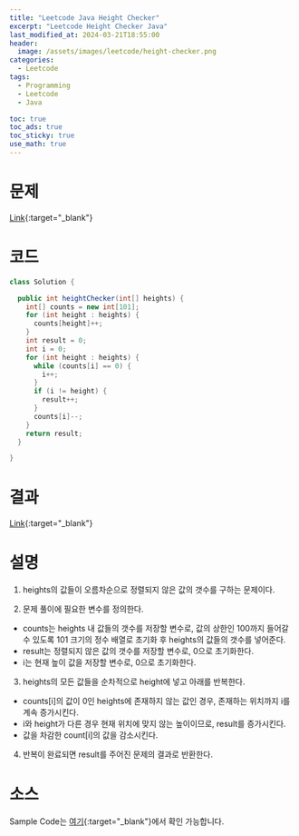 ```yaml
---
title: "Leetcode Java Height Checker"
excerpt: "Leetcode Height Checker Java"
last_modified_at: 2024-03-21T18:55:00
header:
  image: /assets/images/leetcode/height-checker.png
categories:
  - Leetcode
tags:
  - Programming
  - Leetcode
  - Java

toc: true
toc_ads: true
toc_sticky: true
use_math: true
---
```

# 문제
[Link](https://leetcode.com/problems/height-checker/){:target="_blank"}

# 코드
```java
class Solution {

  public int heightChecker(int[] heights) {
    int[] counts = new int[101];
    for (int height : heights) {
      counts[height]++;
    }
    int result = 0;
    int i = 0;
    for (int height : heights) {
      while (counts[i] == 0) {
        i++;
      }
      if (i != height) {
        result++;
      }
      counts[i]--;
    }
    return result;
  }

}
```

# 결과
[Link](https://leetcode.com/problems/height-checker/submissions/1209893525/){:target="_blank"}

# 설명
1. heights의 값들이 오름차순으로 정렬되지 않은 값의 갯수를 구하는 문제이다.

2. 문제 풀이에 필요한 변수를 정의한다.
- counts는 heights 내 값들의 갯수를 저장할 변수로, 값의 상한인 100까지 들어갈 수 있도록 101 크기의 정수 배열로 초기화 후 heights의 값들의 갯수를 넣어준다.
- result는 정렬되지 않은 값의 갯수를 저장할 변수로, 0으로 초기화한다.
- i는 현재 높이 값을 저장할 변수로, 0으로 초기화한다.

3. heights의 모든 값들을 순차적으로 height에 넣고 아래를 반복한다.
- counts[i]의 값이 0인 heights에 존재하지 않는 값인 경우, 존재하는 위치까지 i를 계속 증가시킨다.
- i와 height가 다른 경우 현재 위치에 맞지 않는 높이이므로, result를 증가시킨다.
- 값을 차감한 count[i]의 값을 감소시킨다.

4. 반복이 완료되면 result를 주어진 문제의 결과로 반환한다.

# 소스
Sample Code는 [여기](https://github.com/GracefulSoul/leetcode/blob/master/src/main/java/gracefulsoul/problems/HeightChecker.java){:target="_blank"}에서 확인 가능합니다.